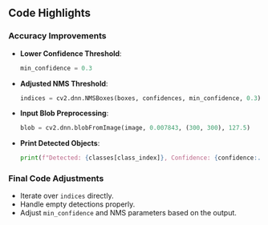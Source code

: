 ## Code Highlights

### Accuracy Improvements

- **Lower Confidence Threshold**:
    ```python
    min_confidence = 0.3
    ```

- **Adjusted NMS Threshold**:
    ```python
    indices = cv2.dnn.NMSBoxes(boxes, confidences, min_confidence, 0.3)
    ```

- **Input Blob Preprocessing**:
    ```python
    blob = cv2.dnn.blobFromImage(image, 0.007843, (300, 300), 127.5)
    ```

- **Print Detected Objects**:
    ```python
    print(f"Detected: {classes[class_index]}, Confidence: {confidence:.2f}")
    ```

### Final Code Adjustments

- Iterate over `indices` directly.
- Handle empty detections properly.
- Adjust `min_confidence` and NMS parameters based on the output.
